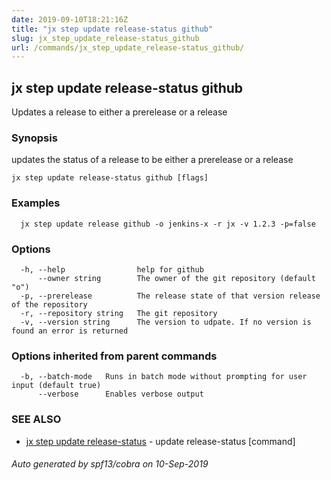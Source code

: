 ```yaml
---
date: 2019-09-10T18:21:16Z
title: "jx step update release-status github"
slug: jx_step_update_release-status_github
url: /commands/jx_step_update_release-status_github/
---
```

## jx step update release-status github

Updates a release to either a prerelease or a release

### Synopsis

updates the status of a release to be either a prerelease or a release

```
jx step update release-status github [flags]
```

### Examples

```
  jx step update release github -o jenkins-x -r jx -v 1.2.3 -p=false
```

### Options

```
  -h, --help                help for github
      --owner string        The owner of the git repository (default "o")
  -p, --prerelease          The release state of that version release of the repository
  -r, --repository string   The git repository
  -v, --version string      The version to udpate. If no version is found an error is returned
```

### Options inherited from parent commands

```
  -b, --batch-mode   Runs in batch mode without prompting for user input (default true)
      --verbose      Enables verbose output
```

### SEE ALSO

* [jx step update release-status](/commands/jx_step_update_release-status/)	 - update release-status [command]

###### Auto generated by spf13/cobra on 10-Sep-2019
